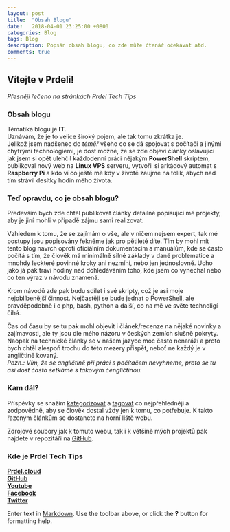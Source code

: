 ```yaml
---
layout: post
title:  "Obsah Blogu"
date:   2018-04-01 23:25:00 +0800
categories: Blog
tags: Blog
description: Popsán obsah blogu, co zde může čtenář očekávat atd.
comments: true
---
```

## Vítejte v Prdeli!

*Přesněji řečeno na stránkách Prdel Tech Tips*

### Obsah blogu

Tématika blogu je **IT**.  
Uznávám, že je to velice široký pojem, ale tak tomu zkrátka je.  
Jelikož jsem nadšenec do *téměř* všeho co se dá spojovat s počítači a jinými chytrými technologiemi, je dost možné, že se zde objeví články oslavující jak jsem si opět ulehčil každodenní práci nějakým **PowerShell** skriptem, publikoval nový web na **Linux VPS** serveru, vytvořil si arkádový automat s **Raspberry Pi** a kdo ví co ještě mě kdy v životě zaujme na tolik, abych nad tím strávil desítky hodin mého života.

### Teď opravdu, co je obsah blogu?

Především bych zde chtěl publikovat články detailně popisující mé projekty, aby je jiní mohli v případě zájmu sami realizovat.  

Vzhledem k tomu, že se zajímám o vše, ale v ničem nejsem expert, tak mé postupy jsou popisovány řekněme jak pro pětileté díte. Tím by mohl mít tento blog navrch oproti oficiálním dokumentacím a manuálům, kde se často počítá s tím, že člověk má minimálně silné základy v dané problematice a mnohdy leckteré povinné kroky ani nezmíní, nebo jen jednoslovně. Ucho jako já pak tráví hodiny nad dohledáváním toho, kde jsem co vynechal nebo co ten výraz v návodu znamená.

Krom návodů zde pak budu sdílet i své skripty, což je asi moje nejoblíbenější činnost. Nejčastěji se bude jednat o PowerShell, ale pravděpodobně i o php, bash, python a další, co na mě ve světe technoligí číhá.

Čas od času by se tu pak mohl objevit i článek/recenze na nějaké novinky a zajímavosti, ale ty jsou dle mého názoru v českých zemích slušně pokryty. Naopak na technické články se v našem jazyce moc často nenaráží a proto bych chtěl alespoň trochu do této mezery přispět, neboť ne každý je v angličtině kovaný.  
*Pozn.: Vím, že se angličtině při práci s počítačem nevyhneme, proto se tu asi dost často setkáme s takovým čengličtinou.*

### Kam dál?

Příspěvky se snažím [kategorizovat][blog-categories] a [tagovat][blog-tags] co nejpřehledněji a zodpovědně, aby se člověk dostal vždy jen k tomu, co potřebuje. K takto řazeným článkům se dostanete na horní liště webu.

Zdrojové soubory jak k tomuto webu, tak i k většině mých projektů pak najdete v repozitáři na [GitHub][github-repo].

### Kde je Prdel Tech Tips

[**Prdel.cloud**](https://tech.prdel.cloud/)  
[**GitHub**][github-repo]  
[**Youtube**](https://www.youtube.com/channel/UCHhdElAzEzmZj_uv-buAjug)  
[**Facebook**](https://fb.me/PrdelTechTips)  
[**Twitter**](https://twitter.com/prdeltechtips)  

[github-repo]: https://github.com/prdeltechtips/PrdelTechTips.github.io
[blog-categories]: https://prdeltechtips.github.io/PrdelTechTips.github.io/categories.html
[blog-tags]: https://prdeltechtips.github.io/PrdelTechTips.github.io/tags.html

Enter text in [Markdown](http://daringfireball.net/projects/markdown/). Use the toolbar above, or click the **?** button for formatting help.
